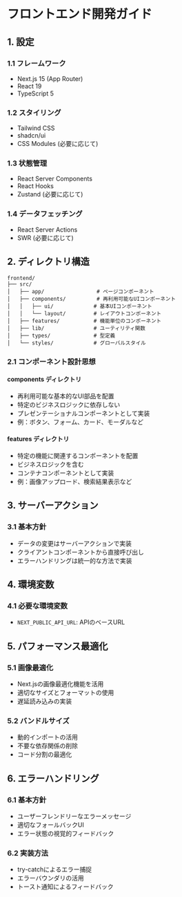 # フロントエンド開発ガイド

## 1. 設定

### 1.1 フレームワーク
- Next.js 15 (App Router)
- React 19
- TypeScript 5

### 1.2 スタイリング
- Tailwind CSS
- shadcn/ui
- CSS Modules (必要に応じて)

### 1.3 状態管理
- React Server Components
- React Hooks
- Zustand (必要に応じて)

### 1.4 データフェッチング
- React Server Actions
- SWR (必要に応じて)

## 2. ディレクトリ構造

```
frontend/
├── src/
│   ├── app/                 # ページコンポーネント
│   ├── components/          # 再利用可能なUIコンポーネント
│   │   ├── ui/             # 基本UIコンポーネント
│   │   └── layout/         # レイアウトコンポーネント
│   ├── features/           # 機能単位のコンポーネント
│   ├── lib/                # ユーティリティ関数
│   ├── types/              # 型定義
│   └── styles/             # グローバルスタイル
```

### 2.1 コンポーネント設計思想

#### components ディレクトリ
- 再利用可能な基本的なUI部品を配置
- 特定のビジネスロジックに依存しない
- プレゼンテーショナルコンポーネントとして実装
- 例：ボタン、フォーム、カード、モーダルなど

#### features ディレクトリ
- 特定の機能に関連するコンポーネントを配置
- ビジネスロジックを含む
- コンテナコンポーネントとして実装
- 例：画像アップロード、検索結果表示など

## 3. サーバーアクション

### 3.1 基本方針
- データの変更はサーバーアクションで実装
- クライアントコンポーネントから直接呼び出し
- エラーハンドリングは統一的な方法で実装

## 4. 環境変数

### 4.1 必要な環境変数
- `NEXT_PUBLIC_API_URL`: APIのベースURL

## 5. パフォーマンス最適化

### 5.1 画像最適化
- Next.jsの画像最適化機能を活用
- 適切なサイズとフォーマットの使用
- 遅延読み込みの実装

### 5.2 バンドルサイズ
- 動的インポートの活用
- 不要な依存関係の削除
- コード分割の最適化

## 6. エラーハンドリング

### 6.1 基本方針
- ユーザーフレンドリーなエラーメッセージ
- 適切なフォールバックUI
- エラー状態の視覚的フィードバック

### 6.2 実装方法
- try-catchによるエラー捕捉
- エラーバウンダリの活用
- トースト通知によるフィードバック
